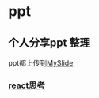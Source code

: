 # ppt
## 个人分享ppt 整理
ppt都上传到[MySlide](https://myslide.cn/youzaiyouzai666)

### [react思考](https://myslide.cn/slides/10745)